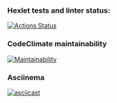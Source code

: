 ### Hexlet tests and linter status:
[![Actions Status](https://github.com/snegirevdv/python-project-49/actions/workflows/hexlet-check.yml/badge.svg)](https://github.com/snegirevdv/python-project-49/actions)

### CodeClimate maintainability
[![Maintainability](https://api.codeclimate.com/v1/badges/b14f493ee4c8c3a94c85/maintainability)](https://codeclimate.com/github/snegirevdv/python-project-49/maintainability)

### Asciinema
[![asciicast](https://asciinema.org/a/xm2AnzaMtmnKVfXvOKu3q8lqE.svg)](https://asciinema.org/a/xm2AnzaMtmnKVfXvOKu3q8lqE)